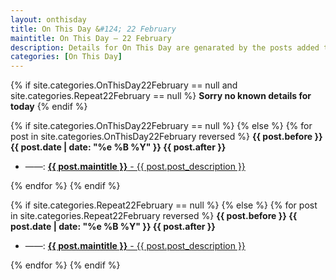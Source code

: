 ```yaml
---
layout: onthisday
title: On This Day &#124; 22 February
maintitle: On This Day — 22 February
description: Details for On This Day are genarated by the posts added to the website so the content is subject to changes/updates over time.
categories: [On This Day]
---
```


{% if site.categories.OnThisDay22February == null and site.categories.Repeat22February == null %}
<strong>Sorry no known details for today</strong>
{% endif %}

{% if site.categories.OnThisDay22February == null %}
{% else %}
{% for post in site.categories.OnThisDay22February reversed %}
<strong>{{ post.before }} {{ post.date | date: "%e %B %Y" }} {{ post.after }}</strong>
<ul>
<li> ——: <a href="{{ post.url }}"><strong>{{ post.maintitle }}</strong> - {{ post.post_description }}</a></li>
</ul>
{% endfor %}
{% endif %}

{% if site.categories.Repeat22February == null %}
{% else %}
{% for post in site.categories.Repeat22February reversed %}
<strong>{{ post.before }} {{ post.date | date: "%e %B %Y" }} {{ post.after }}</strong>
<ul>
<li> ——: <a href="{{ post.url }}"><strong>{{ post.maintitle }}</strong> - {{ post.post_description }}</a></li>
</ul>
{% endfor %}
{% endif %}
